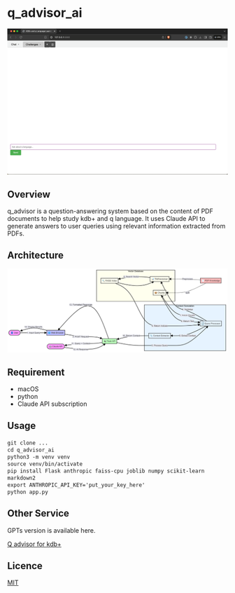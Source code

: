 # q_advisor_ai

![gif](./images/q_ad.gif)

## Overview

q_advisor is a question-answering system based on the content of PDF documents to help study kdb+ and q language. It uses Claude API to generate answers to user queries using relevant information extracted from PDFs.

## Architecture

![alt](./images/architecture.png)

## Requirement

- macOS
- python
- Claude API subscription

## Usage

```
git clone ...
cd q_advisor_ai
python3 -m venv venv
source venv/bin/activate
pip install Flask anthropic faiss-cpu joblib numpy scikit-learn markdown2
export ANTHROPIC_API_KEY='put_your_key_here'
python app.py
```

## Other Service

GPTs version is available here.

[Q advisor for kdb+](https://chatgpt.com/g/g-xsRgQV9lF-q-advisor-for-kdb)

## Licence

[MIT](.LICENSE)
